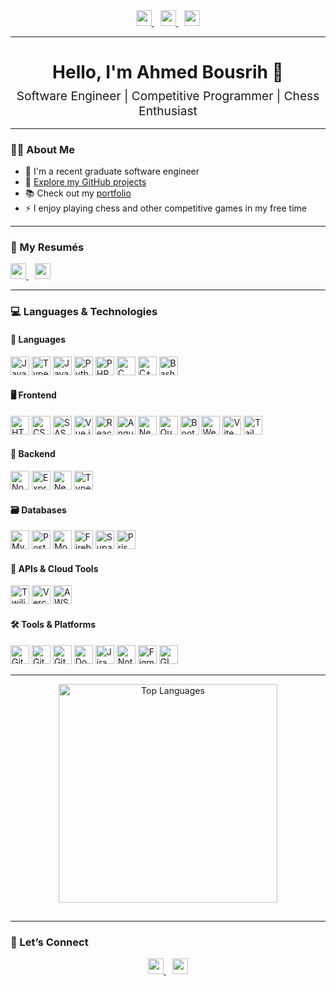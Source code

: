 <div align="center">
  <!-- LinkedIn -->
  <a href="https://www.linkedin.com/in/ahmed-bousrih/">
    <img src="https://img.shields.io/static/v1?label=%20&message=LinkedIn&logo=linkedin&color=0077B5&style=for-the-badge" height="25" />
  </a>

  <!-- Portfolio -->
  <a href="https://ahmed-bousrih.github.io/Portfolio/" style="margin-left:10px;">
    <img src="https://img.shields.io/static/v1?label=%20&message=Portfolio&logo=about-dot-me&color=FF4136&style=for-the-badge" height="25" />
  </a>

  <!-- Email -->
  <a href="mailto:ahmed.bousrih@outlook.com" style="margin-left:10px;">
    <img src="https://img.shields.io/static/v1?label=%20&message=Email&logo=mail&color=0078D4&style=for-the-badge" height="25" />
  </a>
</div>

---

<h1 align="center">Hello, I'm Ahmed Bousrih 👋</h1>
<h2 align="center" style="font-weight:normal; font-size:1.2rem; margin-top:-10px;">Software Engineer | Competitive Programmer | Chess Enthusiast</h2>

---

### 👨‍💻 About Me

- 🔭 I'm a recent graduate software engineer  
- 🚀 [Explore my GitHub projects](https://github.com/Ahmed-Bousrih)  
- 📚 Check out my [portfolio](https://ahmed-bousrih.github.io/Portfolio/)  
- ⚡ I enjoy playing chess and other competitive games in my free time  

---

### 📄 My Resumés
<a href="https://github.com/Ahmed-Bousrih/Ahmed-Bousrih/blob/main/Resume/AhmedBousrih(ENG).pdf">
  <img src="https://img.shields.io/badge/English-PDF-blue?logo=adobeacrobatreader&style=for-the-badge" height="25" />
</a>
<a href="https://github.com/Ahmed-Bousrih/Ahmed-Bousrih/blob/main/Resume/AhmedBousrih(FR).pdf" style="margin-left:10px;">
  <img src="https://img.shields.io/badge/Français-PDF-red?logo=adobeacrobatreader&style=for-the-badge" height="25" />
</a>

---

### 💻 Languages & Technologies

#### 📝 Languages 
<img src="https://cdn.jsdelivr.net/gh/devicons/devicon/icons/javascript/javascript-original.svg" height="30" alt="JavaScript" title="JavaScript"/> <img src="https://cdn.jsdelivr.net/gh/devicons/devicon/icons/typescript/typescript-original.svg" height="30" alt="TypeScript" title="TypeScript"/> <img src="https://cdn.jsdelivr.net/gh/devicons/devicon/icons/java/java-original.svg" height="30" alt="Java" title="Java"/> <img src="https://cdn.jsdelivr.net/gh/devicons/devicon/icons/python/python-original.svg" height="30" alt="Python" title="Python"/> <img src="https://cdn.jsdelivr.net/gh/devicons/devicon/icons/php/php-original.svg" height="30" alt="PHP" title="PHP" /> <img src="https://cdn.jsdelivr.net/gh/devicons/devicon/icons/c/c-original.svg" height="30" alt="C" title="C" /> <img src="https://cdn.jsdelivr.net/gh/devicons/devicon/icons/cplusplus/cplusplus-original.svg" height="30" alt="C++" title="C++"/> <img src="https://cdn.jsdelivr.net/gh/devicons/devicon/icons/bash/bash-original.svg" height="30" alt="Bash" title="Bash"/>

#### 🖥️ Frontend 
<img src="https://cdn.jsdelivr.net/gh/devicons/devicon/icons/html5/html5-original.svg" height="30" alt="HTML5" title="HTML"/> <img src="https://cdn.jsdelivr.net/gh/devicons/devicon/icons/css3/css3-original.svg" height="30" alt="CSS3" title="CSS"/> <img src="https://cdn.jsdelivr.net/gh/devicons/devicon/icons/sass/sass-original.svg" height="30" alt="SASS" title="SASS"/> <img src="https://cdn.jsdelivr.net/gh/devicons/devicon/icons/vuejs/vuejs-original.svg" height="30" alt="Vue.js" title="Vue"/> <img src="https://cdn.jsdelivr.net/gh/devicons/devicon/icons/react/react-original.svg" height="30" alt="React" title="React"/> <img src="https://cdn.jsdelivr.net/gh/devicons/devicon/icons/angularjs/angularjs-original.svg" height="30" alt="Angular.js" title="Angular"/> <img src="https://cdn.jsdelivr.net/gh/devicons/devicon/icons/nextjs/nextjs-original.svg" height="30" alt="Next.js" title="Next"/> <img src="https://cdn.simpleicons.org/quasar/15AABF" height="30" alt="Quasar" title="Quasar" /> <img src="https://cdn.jsdelivr.net/gh/devicons/devicon/icons/bootstrap/bootstrap-original.svg" height="30" alt="Bootstrap" title="Bootstrap"/> <img src="https://cdn.jsdelivr.net/gh/devicons/devicon/icons/webpack/webpack-original.svg" height="30" alt="Webpack" title="Webpack"/> <img src="https://vitejs.dev/logo.svg" height="30" alt="Vite" title="Vite"/> <img src="https://www.vectorlogo.zone/logos/tailwindcss/tailwindcss-icon.svg" height="30" alt="TailwindCSS" title="Tailwind"/>

#### 🔧 Backend 
<img src="https://cdn.jsdelivr.net/gh/devicons/devicon/icons/nodejs/nodejs-original.svg" height="30" alt="Node.js" title="Node.js"/> <img src="https://cdn.jsdelivr.net/gh/devicons/devicon/icons/express/express-original.svg" height="30" alt="Express.js" title="Express.js"/> <img src="https://cdn.jsdelivr.net/gh/devicons/devicon/icons/nestjs/nestjs-original.svg" height="30" alt="NestJS" title="Nest.js"/> <img src="https://cdn.jsdelivr.net/npm/simple-icons@latest/icons/typeorm.svg" height="30" alt="TypeORM" title="TypeORM" />

#### 🗃️ Databases 
<img src="https://cdn.jsdelivr.net/gh/devicons/devicon/icons/mysql/mysql-original.svg" height="30" alt="MySQL" title="MySQL"/> <img src="https://cdn.jsdelivr.net/gh/devicons/devicon/icons/postgresql/postgresql-original.svg" height="30" alt="PostgreSQL" title="PostgreSQL"/> <img src="https://cdn.jsdelivr.net/gh/devicons/devicon/icons/mongodb/mongodb-original.svg" height="30" alt="MongoDB" title="MongoDB"/> <img src="https://cdn.jsdelivr.net/gh/devicons/devicon/icons/firebase/firebase-plain.svg" height="30" alt="Firebase" title="Firebase"/> <img src="https://cdn.jsdelivr.net/gh/devicons/devicon/icons/supabase/supabase-original.svg" height="30" alt="Supabase" title="Supabase"/> <img src="https://cdn.jsdelivr.net/gh/devicons/devicon/icons/prisma/prisma-original.svg" height="30" alt="Prisma" title="Prisma"/>

#### 🔌 APIs & Cloud Tools 
<img src="https://cdn.simpleicons.org/twilio/F22F46" height="30" alt="Twilio" title="Twilio"/> <img src="https://cdn.simpleicons.org/vercel/000000" height="30" alt="Vercel" title="Vercel"/> <img src="https://cdn.jsdelivr.net/gh/devicons/devicon/icons/amazonwebservices/amazonwebservices-original-wordmark.svg" height="30" alt="AWS" title="AWS"/>

#### 🛠️ Tools & Platforms 
<img src="https://cdn.jsdelivr.net/gh/devicons/devicon/icons/git/git-original.svg" height="30" alt="Git" title="Git"/> <img src="https://cdn.jsdelivr.net/gh/devicons/devicon/icons/github/github-original.svg" height="30" alt="GitHub" title="GitHub"/> <img src="https://cdn.jsdelivr.net/gh/devicons/devicon/icons/gitlab/gitlab-original.svg" height="30" alt="GitLab" title="GitLab"/> <img src="https://cdn.jsdelivr.net/gh/devicons/devicon/icons/docker/docker-original.svg" height="30" alt="Docker" title="Docker"/> <img src="https://cdn.jsdelivr.net/gh/devicons/devicon/icons/jira/jira-original.svg" height="30" alt="Jira" title="Jira"/> <img src="https://cdn.jsdelivr.net/gh/devicons/devicon/icons/notion/notion-original.svg" height="30" alt="Notion" title="Notion"/> <img src="https://cdn.jsdelivr.net/gh/devicons/devicon/icons/figma/figma-original.svg" height="30" alt="Figma" title="Figma"/> <img src="https://cdn.jsdelivr.net/gh/devicons/devicon/icons/gimp/gimp-original.svg" height="30" alt="GIMP" title="GIMP"/>

---

<div align="center">
  <img src="https://github-readme-stats.vercel.app/api/top-langs/?username=Ahmed-Bousrih&layout=compact&theme=radical&hide=Makefile,HTML" width="350" alt="Top Languages" style="margin-bottom: 15px;" title="Language stats"/>
</div>

---

### 🔗 Let’s Connect

<div align="center">
  <a href="https://www.linkedin.com/in/ahmed-bousrih/">
    <img src="https://img.shields.io/static/v1?label=%20&message=LinkedIn&logo=linkedin&color=0077B5&style=for-the-badge" height="25" />
  </a>
  <a href="mailto:ahmed.bousrih@outlook.com" style="margin-left:10px;">
    <img src="https://img.shields.io/static/v1?label=%20&message=Email&logo=mail&color=0078D4&style=for-the-badge" height="25" />
  </a>
</div>
